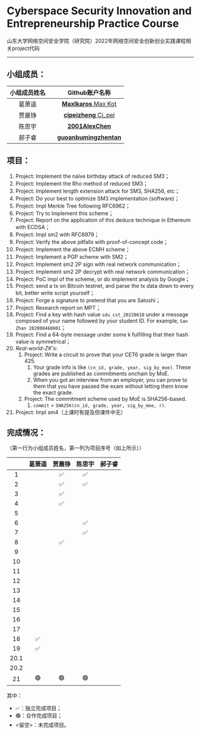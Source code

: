 # Cyberspace Security Innovation and Entrepreneurship Practice Course

山东大学网络空间安全学院（研究院）2022年网络空间安全创新创业实践课程相关project代码

------

## 小组成员：

| 小组成员姓名 | <!--小组成员学号--> |                        Github账户名称                        |
| :----------: | :-----------------: | :----------------------------------------------------------: |
|    葛萧遥    |     <!--2020-->     |    [**MaxIkaros** Max Kot](https://github.com/MaxIkaros)     |
|    贾晨铮    |     <!--2020-->     |    [**cipeizheng** Ci_pei](https://github.com/cipeizheng)    |
|    陈思宇    |     <!--2020-->     |     [**2001AlexChen**](https://github.com/2001AlexChen)      |
|    郝子睿    |     <!--2020-->     | [**guoanbumingzhentan**](https://github.com/guoanbumingzhentan) |

## 项目：

1. Project: Implement the naïve birthday attack of reduced SM3；
2. Project: Implement the Rho method of reduced SM3；
3. Project: Implement length extension attack for SM3, SHA256, etc；
4. Project: Do your best to optimize SM3 implementation (software)；
5. Project: Impl Merkle Tree following RFC6962；
6. Project: Try to Implement this scheme；
7. Project: Report on the application of this deduce technique in Ethereum with ECDSA；
8. Project: Impl sm2 with RFC6979；
9. Project: Verify the above pitfalls with proof-of-concept code；
10. Project: Implement the above ECMH scheme；
11. Project: Implement a PGP scheme with SM2；
12. Project: Implement sm2 2P sign with real network communication；
13. Project: Implement sm2 2P decrypt with real network communication；
14. Project: PoC impl of the scheme, or do implement analysis by Google；
15. Project: send a tx on Bitcoin testnet, and parse the tx data down to every bit, better write script yourself；
16. Project: Forge a signature to pretend that you are Satoshi；
17. Project: Research report on MPT；
18. Project: Find a key with hash value `sdu_cst_20220610` under a message composed of your name followed by your student ID. For example, `San Zhan 202000460001`；
19. Project: Find a 64-byte message under some k fulfilling that their hash value is symmetrical；
20. *Real-world-ZK*'s: 
	1. Project: Write a circuit to prove that your CET6 grade is larger than 425.
		1. Your grade info is like `(cn_id, grade, year, sig_by_moe)`. These grades are published as commitments onchain by MoE. 
		2. When you got an interview from an employer, you can prove to them that you have passed the exam without letting them know the exact grade. 
	2. Project:  The commitment scheme used by MoE is SHA256-based. 
		1. `commit` = `SHA256(cn_id, grade, year, sig_by_moe, r)`.
21. Project: Impl sm4（上课时有提及但课件中无）

## 完成情况：

（第一行为小组成员姓名，第一列为项目序号（如上所示））

|      | 葛萧遥 | 贾晨铮 | 陈思宇 | 郝子睿 |
| :--: | :----: | :----: | :----: | :----: |
|  1   |        |   ✅    |   ✅    |        |
|  2   |        |   ✅    |   ✅    |        |
|  3   |        |   ✅    |        |        |
|  4   |        |   ✅    |        |        |
|  5   |        |        |        |        |
|  6   |        |        |   ✅    |        |
|  7   |        |        |   ✅    |        |
|  8   |        |   ✅    |        |        |
|  9   |        |        |        |        |
|  10  |        |        |        |        |
|  11  |        |        |        |        |
|  12  |        |        |        |        |
|  13  |        |        |        |        |
|  14  |        |        |        |        |
|  15  |        |        |        |        |
|  16  |        |        |        |        |
|  17  |        |        |        |        |
|  18  |   ✅    |        |        |        |
|  19  |   ✅    |        |        |        |
| 20.1 |        |        |        |        |
| 20.2 |        |        |        |        |
|  21  |   🟢    |   🟢    |   🟢    |        |

其中：

- ✅：独立完成项目；
- 🟢：合作完成项目；
- <留空>：未完成项目。
